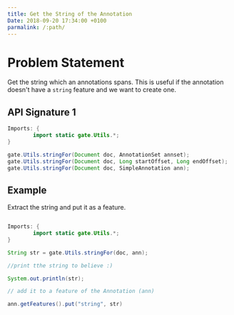 ```yaml
---
title: Get the String of the Annotation
Date: 2018-09-20 17:34:00 +0100
parmalink: /:path/
---
```



# Problem Statement
Get the string which an annotations spans. This is useful if the annotation doesn't have a `string` feature and we want to create one.


## API Signature 1
```java
Imports: {
        import static gate.Utils.*;
}

gate.Utils.stringFor(Document doc, AnnotationSet annset);
gate.Utils.stringFor(Document doc, Long startOffset, Long endOffset);
gate.Utils.stringFor(Document doc, SimpleAnnotation ann);
```

## Example
Extract the string and put it as a feature.

```java

Imports: {
        import static gate.Utils.*;
}

String str = gate.Utils.stringFor(doc, ann);

//print tthe string to believe :)

System.out.println(str);

// add it to a feature of the Annotation (ann)

ann.getFeatures().put("string", str)

```
